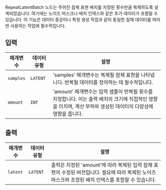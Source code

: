 
RepeatLatentBatch 노드는 주어진 잠재 표현 배치를 지정된 횟수만큼 복제하도록 설계되었습니다. 여기에는 노이즈 마스크나 배치 인덱스와 같은 추가 데이터가 포함될 수 있습니다. 이 기능은 데이터 증강이나 특정 생성 작업과 같이 동일한 잠재 데이터를 여러 번 사용하는 작업에 필수적입니다.

## 입력

| 매개변수  | 데이터 유형 | 설명                                                                                                                                                          |
| --------- | ----------- | ------------------------------------------------------------------------------------------------------------------------------------------------------------- |
| `samples` | `LATENT`    | 'samples' 매개변수는 복제될 잠재 표현을 나타냅니다. 반복될 데이터를 정의하는 데 필수적입니다.                                                                 |
| `amount`  | `INT`       | 'amount' 매개변수는 입력 샘플이 반복될 횟수를 지정합니다. 이는 출력 배치의 크기에 직접적인 영향을 미치며, 계산 부하와 생성된 데이터의 다양성에 영향을 줍니다. |

## 출력

| 매개변수 | 데이터 유형 | 설명                                                                                                                                                 |
| -------- | ----------- | ---------------------------------------------------------------------------------------------------------------------------------------------------- |
| `latent` | `LATENT`    | 출력은 지정된 'amount'에 따라 복제된 입력 잠재 표현의 수정된 버전입니다. 필요에 따라 복제된 노이즈 마스크와 조정된 배치 인덱스를 포함할 수 있습니다. |
